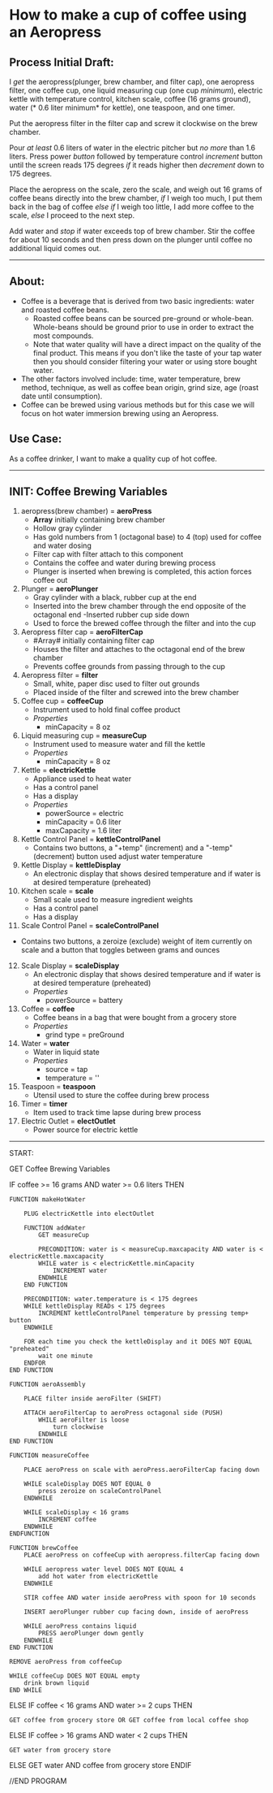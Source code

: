 # How to make a cup of coffee using an Aeropress

## Process Initial Draft:
I *get* the aeropress(plunger, brew chamber, and filter cap), one aeropress filter, one coffee cup, one liquid measuring cup (one cup *minimum*), electric kettle with temperature control, kitchen scale, coffee (16 grams ground), water (* 0.6  liter minimum* for kettle), one teaspoon, and one timer.

Put the aeropress filter in the filter cap and screw it clockwise on the brew chamber.

Pour *at least* 0.6 liters of water in the electric pitcher but *no more* than 1.6 liters.  Press power *button* followed by temperature control *increment* button until the screen reads 175 degrees *if* it reads higher then *decrement* down to 175 degrees.

Place the aeropress on the scale, zero the scale, and weigh out 16 grams of coffee beans directly into the brew chamber, *if* I weigh too much, I put them back in the bag of coffee *else if* I weigh too little, I add more coffee to the scale, *else* I proceed to the next step.

Add water and *stop* if water exceeds top of brew chamber.  Stir the coffee for about 10 seconds and then press down on the plunger until coffee no additional liquid comes out.

---

## About:
- Coffee is a beverage that is derived from two basic ingredients: water and roasted coffee beans.
    - Roasted coffee beans can be sourced pre-ground or whole-bean.  Whole-beans should be ground prior to use in order to extract the most compounds.
    - Note that water quality will have a direct impact on the quality of the final product.  This means if you don't like the taste of your tap water then you should consider filtering your water or using store bought water.
- The other factors involved include: time, water temperature, brew method, technique, as well as coffee bean origin, grind size, age (roast date until consumption).
- Coffee can be brewed using various methods but for this case we will focus on hot water immersion brewing using an Aeropress.


## Use Case: 
As a coffee drinker, I want to make a quality cup of hot coffee.

---

## INIT: Coffee Brewing Variables

1. aeropress(brew chamber) = **aeroPress**
    - **Array** initially containing brew chamber
    - Hollow gray cylinder
    - Has gold numbers from 1 (octagonal base) to 4 (top) used for coffee and water dosing
    - Filter cap with filter attach to this component
    - Contains the coffee and water during brewing process
    - Plunger is inserted when brewing is completed, this action forces coffee out
2. Plunger = **aeroPlunger**
    - Gray cylinder with a black, rubber cup at the end
    - Inserted into the brew chamber through the end opposite of the octagonal end
        -Inserted rubber cup side down
    - Used to force the brewed coffee through the filter and into the cup
3. Aeropress filter cap = **aeroFilterCap**
    - #Array# initially containing filter cap
    - Houses the filter and attaches to the octagonal end of the brew chamber
    - Prevents coffee grounds from passing through to the cup
4. Aeropress filter = **filter**
    - Small, white, paper disc used to filter out grounds
    - Placed inside of the filter and screwed into the brew chamber
5. Coffee cup = **coffeeCup**
    - Instrument used to hold final coffee product
    - *Properties*
        - minCapacity = 8 oz
6. Liquid measuring cup = **measureCup**
    - Instrument used to measure water and fill the kettle
    - *Properties*
        - minCapacity = 8 oz
7. Kettle = **electricKettle**
    - Appliance used to heat water
    - Has a control panel
    - Has a display
    - *Properties*
        - powerSource = electric
        - minCapacity = 0.6 liter
        - maxCapacity = 1.6 liter
8. Kettle Control Panel = **kettleControlPanel**
    - Contains two buttons, a "+temp" (increment) and a "-temp" (decrement) button used adjust water temperature
9. Kettle Display = **kettleDisplay**
    - An electronic display that shows desired temperature and if water is at desired temperature (preheated)
10. Kitchen scale = **scale**
    - Small scale used to measure ingredient weights
    - Has a control panel
    - Has a display
11. Scale Control Panel = **scaleControlPanel**
- Contains two buttons, a zeroize (exclude) weight of item currently on scale and a button that toggles between grams and ounces
12. Scale Display = **scaleDisplay**
    - An electronic display that shows desired temperature and if water is at desired temperature (preheated)
    - *Properties*
        - powerSource = battery
13. Coffee = **coffee**
    - Coffee beans in a bag that were bought from a grocery store
    - *Properties*
        - grind type = preGround
14. Water = **water**
    - Water in liquid state
    - *Properties*
        - source = tap
        - temperature = ''
15. Teaspoon = **teaspoon**
    - Utensil used to sture the coffee during brew process
16. Timer = **timer**
    - Item used to track time lapse during brew process
17. Electric Outlet = **electOutlet**
    - Power source for electric kettle

---
START:

GET Coffee Brewing Variables

IF coffee >= 16 grams AND water >= 0.6 liters THEN

    FUNCTION makeHotWater
        
        PLUG electricKettle into electOutlet

        FUNCTION addWater
            GET measureCup
            
            PRECONDITION: water is < measureCup.maxcapacity AND water is < electricKettle.maxcapacity
            WHILE water is < electricKettle.minCapacity
                INCREMENT water
            ENDWHILE    
        END FUNCTION     
        
        PRECONDITION: water.temperature is < 175 degrees
        WHILE kettleDisplay READs < 175 degrees
            INCREMENT kettleControlPanel temperature by pressing temp+ button 
        ENDWHILE

        FOR each time you check the kettleDisplay and it DOES NOT EQUAL "preheated"
            wait one minute
        ENDFOR 
    END FUNCTION

    FUNCTION aeroAssembly

        PLACE filter inside aeroFilter (SHIFT)

        ATTACH aeroFilterCap to aeroPress octagonal side (PUSH)
            WHILE aeroFilter is loose
                turn clockwise
            ENDWHILE   
    END FUNCTION
    
    FUNCTION measureCoffee
        
        PLACE aeroPress on scale with aeroPress.aeroFilterCap facing down
        
        WHILE scaleDisplay DOES NOT EQUAL 0
            press zeroize on scaleControlPanel
        ENDWHILE
            
        WHILE scaleDisplay < 16 grams
            INCREMENT coffee
        ENDWHILE   
    ENDFUNCTION

    FUNCTION brewCoffee
        PLACE aeroPress on coffeeCup with aeropress.filterCap facing down
        
        WHILE aeropress water level DOES NOT EQUAL 4
            add hot water from electricKettle
        ENDWHILE

        STIR coffee AND water inside aeroPress with spoon for 10 seconds

        INSERT aeroPlunger rubber cup facing down, inside of aeroPress

        WHILE aeroPress contains liquid
            PRESS aeroPlunger down gently
        ENDWHILE
    END FUNCTION 

    REMOVE aeroPress from coffeeCup

    WHILE coffeeCup DOES NOT EQUAL empty
        drink brown liquid
    END WHILE   
ELSE IF coffee < 16 grams AND water >= 2 cups THEN

    GET coffee from grocery store OR GET coffee from local coffee shop
ELSE IF coffee > 16 grams AND water < 2 cups THEN

    GET water from grocery store
ELSE 
    GET water AND coffee from grocery store
ENDIF

//END PROGRAM